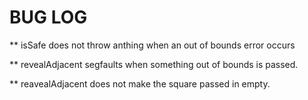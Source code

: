 # BUG LOG

** isSafe does not throw anthing when an out of bounds error occurs

** revealAdjacent segfaults when something out of bounds is passed.

** reavealAdjacent does not make the square passed in empty.
